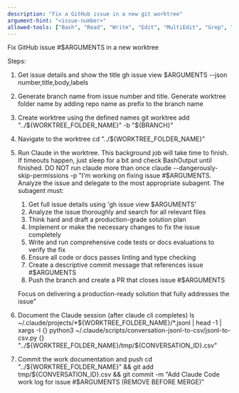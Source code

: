 ```yaml
---
description: "Fix a GitHub issue in a new git worktree"
argument-hint: "<issue-number>"
allowed-tools: ["Bash", "Read", "Write", "Edit", "MultiEdit", "Grep", "Glob", "Task"]
---
```


Fix GitHub issue #$ARGUMENTS in a new worktree

Steps:

1. Get issue details and show the title
   gh issue view $ARGUMENTS --json number,title,body,labels
2. Generate branch name from issue number and title. Generate worktree folder name by adding repo name as prefix to the branch name
3. Create worktree using the defined names
   git worktree add "../${WORKTREE_FOLDER_NAME}" -b "${BRANCH}"
4. Navigate to the worktree
   cd "../${WORKTREE_FOLDER_NAME}"
5. Run Claude in the worktree. This background job will take time to finish. If timeouts happen, just sleep for a bit and check BashOutput until finished. DO NOT run claude more than once
   claude --dangerously-skip-permissions -p "I'm working on fixing issue #$ARGUMENTS. Analyze the issue and delegate to the most appropriate subagent. The subagent must:

   1. Get full issue details using 'gh issue view $ARGUMENTS'
   2. Analyze the issue thoroughly and search for all relevant files
   3. Think hard and draft a production-grade solution plan
   4. Implement or make the necessary changes to fix the issue completely
   5. Write and run comprehensive code tests or docs evaluations to verify the fix
   6. Ensure all code or docs passes linting and type checking
   7. Create a descriptive commit message that references issue #$ARGUMENTS
   8. Push the branch and create a PR that closes issue #$ARGUMENTS

   Focus on delivering a production-ready solution that fully addresses the issue"

6. Document the Claude session (after claude cli completes)
   ls ~/.claude/projects/*${WORKTREE_FOLDER_NAME}/*.jsonl | head -1 | xargs -I {} python3 ~/.claude/scripts/conversation-jsonl-to-csv/jsonl-to-csv.py {} "../${WORKTREE_FOLDER_NAME}/tmp/${CONVERSATION_ID}.csv"
7. Commit the work documentation and push
   cd "../${WORKTREE_FOLDER_NAME}" && git add tmp/${CONVERSATION_ID}.csv && git commit -m "Add Claude Code work log for issue #$ARGUMENTS (REMOVE BEFORE MERGE)"
